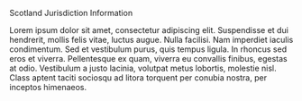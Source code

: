Scotland Jurisdiction Information

Lorem ipsum dolor sit amet, consectetur adipiscing elit. Suspendisse et dui hendrerit, mollis felis vitae, luctus augue. Nulla facilisi. Nam imperdiet iaculis condimentum. Sed et vestibulum purus, quis tempus ligula. In rhoncus sed eros et viverra. Pellentesque ex quam, viverra eu convallis finibus, egestas at odio. Vestibulum a justo lacinia, volutpat metus lobortis, molestie nisl. Class aptent taciti sociosqu ad litora torquent per conubia nostra, per inceptos himenaeos.
